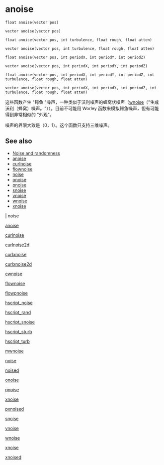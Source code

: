 # anoise

`float anoise(vector pos)`

`vector anoise(vector pos)`

`float anoise(vector pos, int turbulence, float rough, float atten)`

`vector anoise(vector pos, int turbulence, float rough, float atten)`

`float anoise(vector pos, int periodX, int periodY, int periodZ)`

`vector anoise(vector pos, int periodX, int periodY, int periodZ)`

`float anoise(vector pos, int periodX, int periodY, int periodZ, int turbulence, float rough, float atten)`

`vector anoise(vector pos, int periodX, int periodY, int periodZ, int turbulence, float rough, float atten)`

这些函数产生 "鳄鱼 "噪声，一种类似于沃利噪声的蜂窝状噪声（[wnoise](wnoise.html)（"生成沃利（蜂窝）噪声。"））。目前不可能用 Worley 函数来模拟鳄鱼噪声，但有可能得到非常相似的 "外观"。

噪声的界限大致是（0，1）。这个函数只支持三维噪声。

## See also

- [Noise and randomness](../random.html)
- [anoise](anoise.html)
- [curlnoise](curlnoise.html)
- [flownoise](flownoise.html)
- [noise](noise.html)
- [onoise](onoise.html)
- [pnoise](pnoise.html)
- [snoise](snoise.html)
- [vnoise](vnoise.html)
- [wnoise](wnoise.html)
- [xnoise](xnoise.html)

|
noise

[anoise](anoise.html)

[curlnoise](curlnoise.html)

[curlnoise2d](curlnoise2d.html)

[curlxnoise](curlxnoise.html)

[curlxnoise2d](curlxnoise2d.html)

[cwnoise](cwnoise.html)

[flownoise](flownoise.html)

[flowpnoise](flowpnoise.html)

[hscript_noise](hscript_noise.html)

[hscript_rand](hscript_rand.html)

[hscript_snoise](hscript_snoise.html)

[hscript_sturb](hscript_sturb.html)

[hscript_turb](hscript_turb.html)

[mwnoise](mwnoise.html)

[noise](noise.html)

[noised](noised.html)

[onoise](onoise.html)

[pnoise](pnoise.html)

[xnoise](pxnoise.html)

[pxnoised](pxnoised.html)

[snoise](snoise.html)

[vnoise](vnoise.html)

[wnoise](wnoise.html)

[xnoise](xnoise.html)

[xnoised](xnoised.html)
